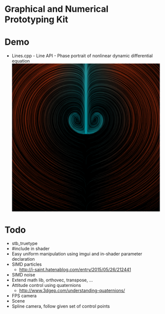 Graphical and Numerical Prototyping Kit
=======================================

Demo
====
 * Lines.cpp - Line API - Phase portrait of nonlinear dynamic differential equation
 ![](./show/lines.png)

Todo
====
 * stb_truetype
 * #include in shader
 * Easy uniform manipulation using imgui and in-shader parameter declaration
 * SIMD particles
    * http://i-saint.hatenablog.com/entry/2015/05/26/212441
 * SIMD noise
 * Extend math lib, orthovec, transpose, ...
 * Attitude control using quaternions
    * http://www.3dgep.com/understanding-quaternions/
 * FPS camera
 * Scene
 * Spline camera, follow given set of control points
